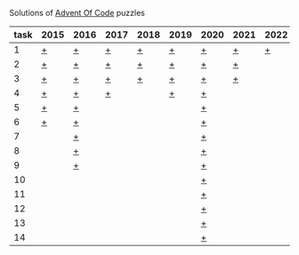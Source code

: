 Solutions of [Advent Of Code](https://adventofcode.com) puzzles

task | 2015 | 2016 | 2017 | 2018 | 2019 | 2020 | 2021 | 2022
------------ | ------------ | ------------ | ------------- | ------------- | ------------- | ------------- | ------------- | -------------
1  | [+](https://adventofcode.com/2015/day/1) | [+](https://adventofcode.com/2016/day/1) | [+](https://adventofcode.com/2017/day/1) | [+](https://adventofcode.com/2018/day/1) | [+](https://adventofcode.com/2019/day/1) | [+](https://adventofcode.com/2020/day/1) | [+](https://adventofcode.com/2021/day/1) | [+](https://adventofcode.com/2022/day/1)
2  | [+](https://adventofcode.com/2015/day/2) | [+](https://adventofcode.com/2016/day/2) | [+](https://adventofcode.com/2017/day/2) | [+](https://adventofcode.com/2019/day/2) | [+](https://adventofcode.com/2019/day/1) | [+](https://adventofcode.com/2020/day/2) | [+](https://adventofcode.com/2021/day/2) |
3  | [+](https://adventofcode.com/2015/day/3) | [+](https://adventofcode.com/2016/day/3) | [+](https://adventofcode.com/2017/day/3) | [+](https://adventofcode.com/2018/day/3) | [+](https://adventofcode.com/2019/day/3) | [+](https://adventofcode.com/2020/day/3) | [+](https://adventofcode.com/2021/day/3) |
4  | [+](https://adventofcode.com/2015/day/4) | [+](https://adventofcode.com/2016/day/4) | [+](https://adventofcode.com/2017/day/4) | | [+](https://adventofcode.com/2019/day/4) | [+](https://adventofcode.com/2020/day/4) | |
5  | [+](https://adventofcode.com/2015/day/5) | [+](https://adventofcode.com/2016/day/5) | | | | [+](https://adventofcode.com/2020/day/5) | |
6  | [+](https://adventofcode.com/2015/day/6) | [+](https://adventofcode.com/2016/day/6) | | | | [+](https://adventofcode.com/2020/day/6) | |
7  |   | [+](https://adventofcode.com/2016/day/7) | | | | [+](https://adventofcode.com/2020/day/7) | |
8  |   | [+](https://adventofcode.com/2016/day/8) | | | | [+](https://adventofcode.com/2020/day/8) | |
9  |   | [+](https://adventofcode.com/2016/day/9) | | | | [+](https://adventofcode.com/2020/day/9) | |
10 |   | | | | | [+](https://adventofcode.com/2020/day/10) | |
11 |   | | | | | [+](https://adventofcode.com/2020/day/11) | |
12 |   | | | | | [+](https://adventofcode.com/2020/day/12) | |
13 |   | | | | | [+](https://adventofcode.com/2020/day/13) | |
14 |   | | | | | [+](https://adventofcode.com/2020/day/14) | |
